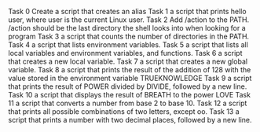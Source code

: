 Task 0 Create a script that creates an alias
Task 1 a script that prints hello user, where user is the current Linux user.
Task 2 Add /action to the PATH. /action should be the last directory the shell looks into when looking for a program
Task 3 a script that counts the number of directories in the PATH.
Task 4 a script that lists environment variables.
Task 5 a script that lists all local variables and environment variables, and functions.
Task 6 a script that creates a new local variable.
Task 7 a script that creates a new global variable.
Task 8 a script that prints the result of the addition of 128 with the value stored in the environment variable TRUEKNOWLEDGE
Task 9 a script that prints the result of POWER divided by DIVIDE, followed by a new line.
Task 10 a script that displays the result of BREATH to the power LOVE
Task 11 a script that converts a number from base 2 to base 10.
Task 12 a script that prints all possible combinations of two letters, except oo.
Task 13 a script that prints a number with two decimal places, followed by a new line.
